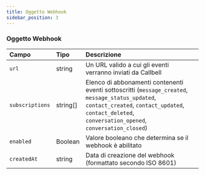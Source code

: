 ```yaml
---
title: Oggetto Webhook
sidebar_position: 3
---
```


### Oggetto Webhook

| Campo           | Tipo     | Descrizione                                                                                                                                                                                            |
| :-------------- | :------- | :----------------------------------------------------------------------------------------------------------------------------------------------------------------------------------------------------- |
| `url`           | string   | Un URL valido a cui gli eventi verranno inviati da Callbell                                                                                                                                                |
| `subscriptions` | string[] | Elenco di abbonamenti contenenti eventi sottoscritti (`message_created`, `message_status_updated`, `contact_created`, `contact_updated`, `contact_deleted`, `conversation_opened`, `conversation_closed`) |
| `enabled`       | Boolean  | Valore booleano che determina se il webhook è abilitato                                                                                                                                                |
| `createdAt`     | string   | Data di creazione del webhook (formattato secondo ISO 8601)                                                                                                                                                          |